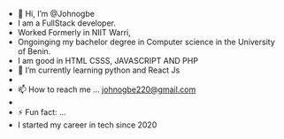 - 👋 Hi, I’m @Johnogbe
-  I am a FullStack developer.
-  Worked Formerly in NIIT Warri,
-  Ongoinging my bachelor degree in Computer science in the University of Benin.
-  I am good in HTML CSSS, JAVASCRIPT AND PHP
- 🌱 I’m currently learning python and React Js
- 
- 📫 How to reach me ... johnogbe220@gmail.com
-
- ⚡ Fun fact: ...
- I started my career in tech since 2020

<!---
Johnogbe/Johnogbe is a ✨ special ✨ repository because its `README.md` (this file) appears on your GitHub profile.
You can click the Preview link to take a look at your changes.
--->
